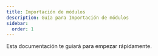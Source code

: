 ```yaml
---
title: Importación de módulos
description: Guía para Importación de módulos
sidebar:
  order: 1
---
```

Esta documentación te guiará para empezar rápidamente.
